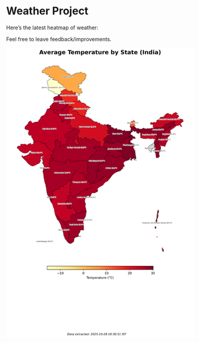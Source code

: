 # Weather Project

Here’s the latest heatmap of weather:

Feel free to leave feedback/improvements.

![India Heatmap](docs/assets/india_heatmap.png?v=004E05)
